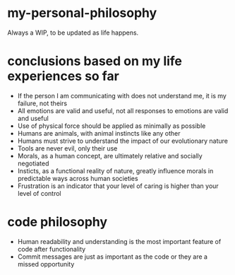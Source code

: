 # my-personal-philosophy
Always a WIP, to be updated as life happens.

# conclusions based on my life experiences so far
* If the person I am communicating with does not understand me, it is my failure, not theirs
* All emotions are valid and useful, not all responses to emotions are valid and useful
* Use of physical force should be applied as minimally as possible
* Humans are animals, with animal instincts like any other
* Humans must strive to understand the impact of our evolutionary nature
* Tools are never evil, only their use
* Morals, as a human concept, are ultimately relative and socially negotiated
* Insticts, as a functional reality of nature, greatly influence morals in predictable ways across human societies
* Frustration is an indicator that your level of caring is higher than your level of control

# code philosophy
* Human readability and understanding is the most important feature of code after functionality
* Commit messages are just as important as the code or they are a missed opportunity
